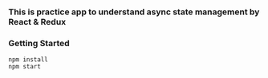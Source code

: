 ### This is practice app to understand async state management by React & Redux

### Getting Started

```
npm install
npm start
```

